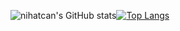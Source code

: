![nihatcan's GitHub stats](https://github-readme-stats.vercel.app/api?username=nihatcanertug&show_icons=true&theme=radical)[![Top Langs](https://github-readme-stats.vercel.app/api/top-langs/?username=nihatcanertug&layout=compact)](https://github.com/nihatcanertug/github-readme-stats)





